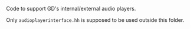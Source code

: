 Code to support GD's internal/external audio players.

Only `audioplayerinterface.hh` is supposed to be used outside this folder.
